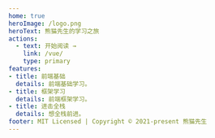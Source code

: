 ```yaml
---
home: true
heroImage: /logo.png
heroText: 熊猫先生的学习之旅
actions:
  - text: 开始阅读 →
    link: /vue/
    type: primary
features:
- title: 前端基础
  details: 前端基础学习。
- title: 框架学习
  details: 前端框架学习。
- title: 进击全栈
  details: 想全栈前进。
footer: MIT Licensed | Copyright © 2021-present 熊猫先生
---
```

